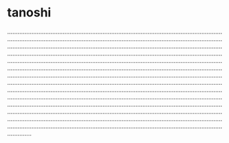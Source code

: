 # tanoshi

......................................................................................................................................................................................................................................................................................................................................................................................................................................................................................................................................................................................................................................................................................................................................................................................................................................................................................................................................................................................................................................................................................................................................................................................................................................................................................................................................................................................................................................................................................................................................................................................................................................................................................................................................................................................................................